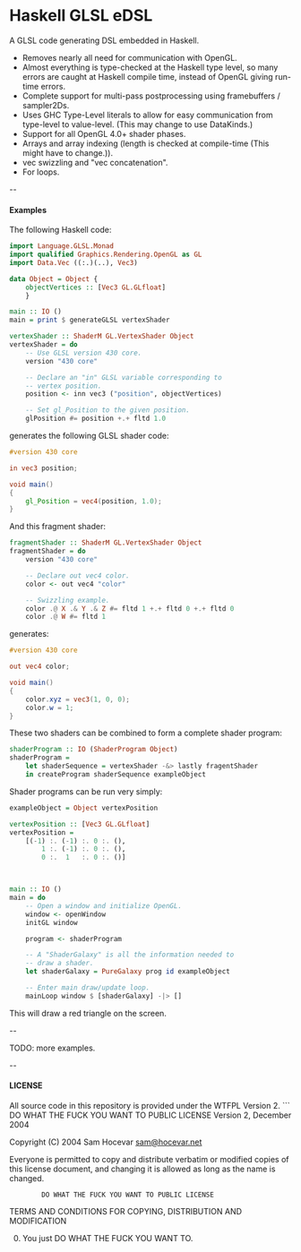 Haskell GLSL eDSL
=================

A GLSL code generating DSL embedded in Haskell.

- Removes nearly all need for communication with OpenGL.
- Almost everything is type-checked at the Haskell type level, so many errors are caught at Haskell compile time, instead of OpenGL giving run-time errors.
- Complete support for multi-pass postprocessing using framebuffers / sampler2Ds.
- Uses GHC Type-Level literals to allow for easy communication from type-level to value-level. (This may change to use DataKinds.)
- Support for all OpenGL 4.0+ shader phases.
- Arrays and array indexing (length is checked at compile-time (This might have to change.)).
- vec swizzling and "vec concatenation".
- For loops.

--

<h4>Examples</h4>

The following Haskell code:

```Haskell
import Language.GLSL.Monad
import qualified Graphics.Rendering.OpenGL as GL
import Data.Vec ((:.)(..), Vec3)

data Object = Object {
    objectVertices :: [Vec3 GL.GLfloat]
    }

main :: IO ()
main = print $ generateGLSL vertexShader

vertexShader :: ShaderM GL.VertexShader Object
vertexShader = do
    -- Use GLSL version 430 core.
    version "430 core"

    -- Declare an "in" GLSL variable corresponding to
    -- vertex position.
    position <- inn vec3 ("position", objectVertices)

    -- Set gl_Position to the given position.
    glPosition #= position +.+ fltd 1.0
```

generates the following GLSL shader code:

```GLSL
#version 430 core

in vec3 position;

void main()
{
    gl_Position = vec4(position, 1.0);
}
```

And this fragment shader:

```Haskell
fragmentShader :: ShaderM GL.VertexShader Object
fragmentShader = do
    version "430 core"

    -- Declare out vec4 color.
    color <- out vec4 "color"

    -- Swizzling example.
    color .@ X .& Y .& Z #= fltd 1 +.+ fltd 0 +.+ fltd 0
    color .@ W #= fltd 1
```

generates:

```GLSL
#version 430 core

out vec4 color;

void main()
{
    color.xyz = vec3(1, 0, 0);
    color.w = 1;
}
```

These two shaders can be combined to form a complete shader program:

```Haskell
shaderProgram :: IO (ShaderProgram Object)
shaderProgram =
    let shaderSequence = vertexShader -&> lastly fragentShader
    in createProgram shaderSequence exampleObject
```

Shader programs can be run very simply:

```Haskell
exampleObject = Object vertexPosition

vertexPosition :: [Vec3 GL.GLfloat]
vertexPosition =
    [(-1) :. (-1) :. 0 :. (),
        1 :. (-1) :. 0 :. (),
        0 :.  1   :. 0 :. ()]



main :: IO ()
main = do
    -- Open a window and initialize OpenGL.
    window <- openWindow
    initGL window

    program <- shaderProgram

    -- A "ShaderGalaxy" is all the information needed to
    -- draw a shader.
    let shaderGalaxy = PureGalaxy prog id exampleObject

    -- Enter main draw/update loop.
    mainLoop window $ [shaderGalaxy] -|> []
```

This will draw a red triangle on the screen.

--

TODO: more examples.

--

<h4>LICENSE</h4>
All source code in this repository is provided under the WTFPL Version 2.
```
        DO WHAT THE FUCK YOU WANT TO PUBLIC LICENSE 
                    Version 2, December 2004 

 Copyright (C) 2004 Sam Hocevar <sam@hocevar.net> 

 Everyone is permitted to copy and distribute verbatim or modified 
 copies of this license document, and changing it is allowed as long 
 as the name is changed. 

            DO WHAT THE FUCK YOU WANT TO PUBLIC LICENSE 
   TERMS AND CONDITIONS FOR COPYING, DISTRIBUTION AND MODIFICATION 

  0. You just DO WHAT THE FUCK YOU WANT TO.
```
